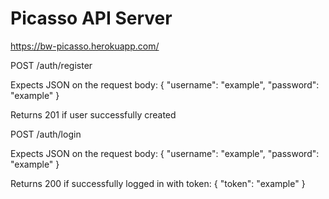 # Picasso API Server

https://bw-picasso.herokuapp.com/

POST /auth/register

Expects JSON on the request body:
{
  "username": "example",
  "password": "example"
}

Returns 201 if user successfully created

POST /auth/login

Expects JSON on the request body:
{
  "username": "example",
  "password": "example"
}

Returns 200 if successfully logged in with token:
{
  "token": "example"
}